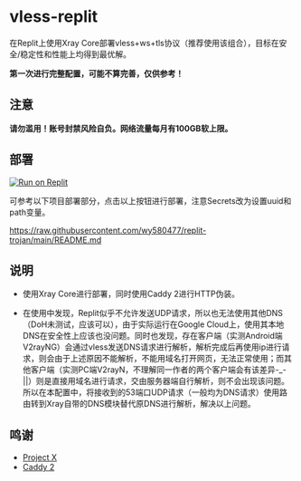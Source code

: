 # vless-replit

在Replit上使用Xray Core部署vless+ws+tls协议（推荐使用该组合），目标在安全/稳定性和性能上均得到最优解。

**第一次进行完整配置，可能不算完善，仅供参考！** 

## 注意

**请勿滥用！账号封禁风险自负。网络流量每月有100GB软上限。**

## 部署

<a href="https://replit.com/github/jimmyli1014/vless-replit">
  <img alt="Run on Replit" src="https://replit.com/badge/github/andbruibm/reader-replit" />
</a><br/>

可参考以下项目部署部分，点击以上按钮进行部署，注意Secrets改为设置uuid和path变量。

https://raw.githubusercontent.com/wy580477/replit-trojan/main/README.md

## 说明

- 使用Xray Core进行部署，同时使用Caddy 2进行HTTP伪装。

- 在使用中发现，Replit似乎不允许发送UDP请求，所以也无法使用其他DNS（DoH未测试，应该可以），由于实际运行在Google Cloud上，使用其本地DNS在安全性上应该也没问题。同时也发现，存在客户端（实测Android端V2rayNG）会通过vless发送DNS请求进行解析，解析完成后再使用ip进行请求，则会由于上述原因不能解析，不能用域名打开网页，无法正常使用；而其他客户端（实测PC端V2rayN，不理解同一作者的两个客户端会有该差异-_-||）则是直接用域名进行请求，交由服务器端自行解析，则不会出现该问题。所以在本配置中，将接收到的53端口UDP请求（一般均为DNS请求）使用路由转到Xray自带的DNS模块替代原DNS进行解析，解决以上问题。

## 鸣谢

- [Project X](https://github.com/XTLS/Xray-core)
- [Caddy 2](https://github.com/caddyserver/caddy)
